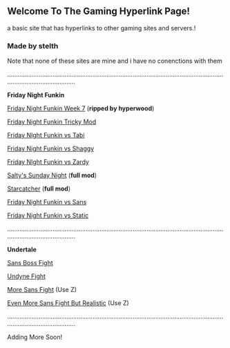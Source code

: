 ## Welcome To The Gaming Hyperlink Page!
a basic site that has hyperlinks to other gaming sites and servers.!

### Made by stelth

Note that none of these sites are mine and i have no conenctions with them

...................................................................................................................................................................

**Friday Night Funkin**

[Friday Night Funkin Week 7](https://snipergaming888.github.io/week7/) (**ripped by hyperwood**)

[Friday Night Funkin Tricky Mod](https://snipergaming888.github.io/tricky/)

[Friday NIght Funkin vs Tabi](https://snipergaming888.github.io/tabi/)

[Friday Night Funkin vs Shaggy](https://snipergaming888.github.io/shaggy/)

[Friday NIght Funkin vs Zardy](https://snipergaming888.github.io/zardy/)

[Salty's Sunday Night](https://snipergaming888.github.io/saltyssundaynight/) (**full mod**)
 
[Starcatcher](https://snipergaming888.github.io/starcatcher/) (**full mod**)

[Friday Night Funkin vs Sans](https://snipergaming888.github.io/sans/)

[Friday Night Funkin vs Static](https://snipergaming888.github.io/static/)

...................................................................................................................................................................

**Undertale**

[Sans Boss Fight](https://jcw87.github.io/c2-sans-fight/)

[Undyne Fight](https://joezeng.github.io/fairdyne/)

[More Sans Fight](https://joezeng.github.io/endless-sans/) (Use Z)

[Even More Sans Fight But Realistic](https://baddy1000.github.io/Sans-Reloaded/) (Use Z)

...................................................................................................................................................................

Adding More Soon!
